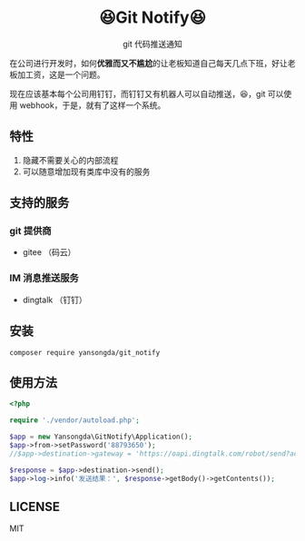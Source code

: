 <h1 align="center">😆Git Notify😆</h1>

<p align="center">
git 代码推送通知
</p>

在公司进行开发时，如何**优雅而又不尴尬**的让老板知道自己每天几点下班，好让老板加工资，这是一个问题。

现在应该基本每个公司用钉钉，而钉钉又有机器人可以自动推送，😆，git 可以使用 webhook，于是，就有了这样一个系统。

## 特性
1. 隐藏不需要关心的内部流程
2. 可以随意增加现有类库中没有的服务

## 支持的服务
### git 提供商
- gitee （码云）

### IM 消息推送服务
- dingtalk （钉钉）

## 安装
`composer require yansongda/git_notify`

## 使用方法
```php
<?php

require './vendor/autoload.php';

$app = new Yansongda\GitNotify\Application();
$app->from->setPassword('88793650');
//$app->destination->gateway = 'https://oapi.dingtalk.com/robot/send?access_token=36c01ca8552fa8f9f6xxxxx';

$response = $app->destination->send();
$app->log->info('发送结果：', $response->getBody()->getContents());
```

## LICENSE
MIT
